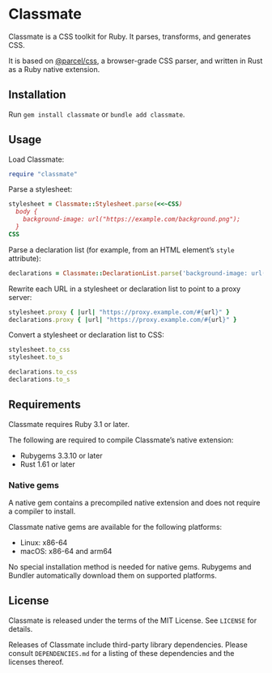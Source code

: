 # Classmate

Classmate is a CSS toolkit for Ruby. It parses, transforms, and generates CSS.

It is based on [@parcel/css], a browser-grade CSS parser, and written in Rust as a Ruby native extension.

[@parcel/css]: https://github.com/parcel-bundler/parcel-css

## Installation

Run `gem install classmate` or `bundle add classmate`.

## Usage

Load Classmate:

```ruby
require "classmate"
```

Parse a stylesheet:

```ruby
stylesheet = Classmate::Stylesheet.parse(<<~CSS)
  body {
    background-image: url("https://example.com/background.png");
  }
CSS
```

Parse a declaration list (for example, from an HTML element’s `style` attribute):

```ruby
declarations = Classmate::DeclarationList.parse('background-image: url("https://example.com/background.png");')
```

Rewrite each URL in a stylesheet or declaration list to point to a proxy server:

```ruby
stylesheet.proxy { |url| "https://proxy.example.com/#{url}" }
declarations.proxy { |url| "https://proxy.example.com/#{url}" }
```

Convert a stylesheet or declaration list to CSS:

```ruby
stylesheet.to_css
stylesheet.to_s

declarations.to_css
declarations.to_s
```

## Requirements

Classmate requires Ruby 3.1 or later.

The following are required to compile Classmate’s native extension:

* Rubygems 3.3.10 or later
* Rust 1.61 or later

### Native gems

A native gem contains a precompiled native extension and does not require a compiler to install.

Classmate native gems are available for the following platforms:

* Linux: x86-64
* macOS: x86-64 and arm64

No special installation method is needed for native gems. Rubygems and Bundler automatically
download them on supported platforms.

## License

Classmate is released under the terms of the MIT License. See `LICENSE` for details.

Releases of Classmate include third-party library dependencies. Please consult `DEPENDENCIES.md`
for a listing of these dependencies and the licenses thereof.
